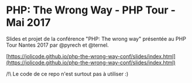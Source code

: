 # PHP: The Wrong Way - PHP Tour - Mai 2017
Slides et projet de la conférence "PHP: The wrong way" présentée au PHP Tour Nantes 2017 par @pyrech et @ternel.

[https://jolicode.github.io/php-the-wrong-way-conf/slides/index.html](https://jolicode.github.io/php-the-wrong-way-conf/slides/index.html)

/!\ Le code de ce repo n'est surtout pas à utiliser :)
